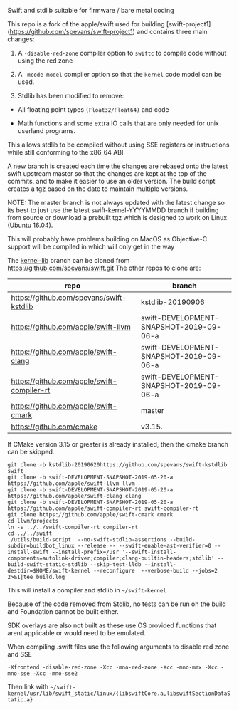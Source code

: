Swift and stdlib suitable for firmware / bare metal coding


This repo is a fork of the apple/swift used for building [swift-project1]
(https://github.com/spevans/swift-project1) and contains three main changes:

1. A `-disable-red-zone` compiler option to `swiftc` to compile code without
   using the red zone


2. A `-mcode-model` compiler option so that the `kernel` code model can be
   used.

3. Stdlib has been modified to remove:

- All floating point types `(Float32/Float64)` and code

- Math functions and some extra IO calls that are only needed for unix userland
programs.

This allows stdlib to be compiled without using SSE registers or instructions
while still conforming to the x86_64 ABI


A new branch is created each time the changes are rebased onto the latest swift
upstream master so that the changes are kept at the top of the commits, and to
make it easier to use an older version. The build script creates a tgz based on
the date to maintain multiple versions.

NOTE: The master branch is not always updated with the latest change so its best
to just use the latest swift-kernel-YYYYMMDD branch if building from source or
download a prebuilt tgz which is designed to work on Linux (Ubuntu 16.04).

This will probably have problems building on MacOS as Objective-C support will
be compiled in which will only get in the way



The [kernel-lib](https://github.com/spevans/swift/tree/kernel-lib)
branch can be cloned from https://github.com/spevans/swift.git The other repos
to clone are:

| repo                                       | branch                                  |
|--------------------------------------------|-----------------------------------------|
| https://github.com/spevans/swift-kstdlib   | kstdlib-20190906                        |
| https://github.com/apple/swift-llvm        | swift-DEVELOPMENT-SNAPSHOT-2019-09-06-a |
| https://github.com/apple/swift-clang       | swift-DEVELOPMENT-SNAPSHOT-2019-09-06-a |
| https://github.com/apple/swift-compiler-rt | swift-DEVELOPMENT-SNAPSHOT-2019-09-06-a |
| https://github.com/apple/swift-cmark       | master                                  |
| https://github.com/cmake                   | v3.15.                                  |


If CMake version 3.15 or greater is already installed, then the cmake branch can be skipped.


```
git clone -b kstdlib-20190620https://github.com/spevans/swift-kstdlib swift
git clone -b swift-DEVELOPMENT-SNAPSHOT-2019-05-20-a https://github.com/apple/swift-llvm llvm
git clone -b swift-DEVELOPMENT-SNAPSHOT-2019-05-20-a https://github.com/apple/swift-clang clang
git clone -b swift-DEVELOPMENT-SNAPSHOT-2019-05-20-a https://github.com/apple/swift-compiler-rt swift-compiler-rt
git clone https://github.com/apple/swift-cmark cmark
cd llvm/projects
ln -s ../../swift-compiler-rt compiler-rt
cd ../../swift
./utils/build-script  --no-swift-stdlib-assertions --build-subdir=buildbot_linux --release -- --swift-enable-ast-verifier=0 --install-swift --install-prefix=/usr '--swift-install-components=autolink-driver;compiler;clang-builtin-headers;stdlib' --build-swift-static-stdlib --skip-test-lldb --install-destdir=$HOME/swift-kernel --reconfigure  --verbose-build --jobs=2 2>&1|tee build.log
```

This will install a compiler and stdlib in `~/swift-kernel`


Because of the code removed from Stdlib, no tests can be run on the build and
Foundation cannot be built either.

SDK overlays are also not built as these use OS provided functions that arent
applicable or would need to be emulated.

When compiling .swift files use the following arguments to disable red zone and
SSE

`-Xfrontend -disable-red-zone -Xcc -mno-red-zone -Xcc -mno-mmx -Xcc -mno-sse -Xcc -mno-sse2`

Then link with `~/swift-kernel/usr/lib/swift_static/linux/{libswiftCore.a,libswiftSectionDataStatic.a}`

